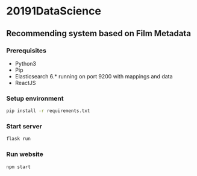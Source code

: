 # 20191DataScience
## Recommending system based on Film Metadata

### Prerequisites
* Python3
* Pip
* Elasticsearch 6.* running on port 9200 with mappings and data
* ReactJS

### Setup environment
```bash
pip install -r requirements.txt
```

### Start server
```bash
flask run
```

### Run website
```bash
npm start
```
